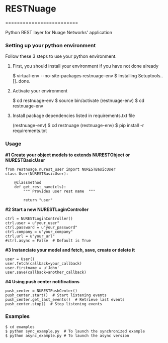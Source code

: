 # RESTNuage
=========================

Python REST layer for Nuage Networks' application

### Setting up your python environment

Follow these 3 steps to use your python environment.

1) First, you should install your environment if you have not done already

    $ virtual-env --no-site-packages restnuage-env
    $ Installing Setuptools..[]..done.

2) Activate your environment

    $ cd restnuage-env
    $ source bin/activate
    (restnuage-env) $ cd restnuage-env

3) Install package dependencies listed in requirements.txt file

    (restnuage-env) $ cd restnuage
    (restnuage-env) $ pip install -r requirements.txt


### Usage

__#1 Create your object models to extends NURESTObject or NURESTBasicUser__

    from restnuage.nurest_user import NURESTBasicUser
    class User(NURESTBasicUser):

        @classmethod
        def get_rest_name(cls):
            """ Provides user rest name  """

            return "user"

__#2 Start a new NURESTLoginController__

    ctrl = NURESTLoginController()
    ctrl.user = u"your_user"
    ctrl.password = u"your_password"
    ctrl.company = u"your_company"
    ctrl.url = u"your_url"
    #ctrl.async = False  # Default is True

__#3 Instanciate your model and fetch, save, create or delete it__

    user = User()
    user.fetch(callback=your_callback)
    user.firstname = u'John'
    user.save(callback=another_callback)

__#4 Using push center notifications__

    push_center = NURESTPushCenter()
    push_center.start()  # Start listening events
    push_center.get_last_events()  # Retrieve last events
    push_center.stop()  # Stop listening events

### Examples

    $ cd examples
    $ python sync_example.py  # To launch the synchronized example
    $ python async_example.py # To launch the async version